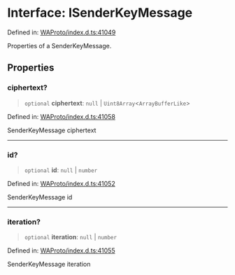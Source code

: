# Interface: ISenderKeyMessage

Defined in: [WAProto/index.d.ts:41049](https://github.com/Fokusdotid/bail/blob/82f46c566476ac566bfd781dede14412fcdfb787/WAProto/index.d.ts#L41049)

Properties of a SenderKeyMessage.

## Properties

### ciphertext?

> `optional` **ciphertext**: `null` \| `Uint8Array`\<`ArrayBufferLike`\>

Defined in: [WAProto/index.d.ts:41058](https://github.com/Fokusdotid/bail/blob/82f46c566476ac566bfd781dede14412fcdfb787/WAProto/index.d.ts#L41058)

SenderKeyMessage ciphertext

***

### id?

> `optional` **id**: `null` \| `number`

Defined in: [WAProto/index.d.ts:41052](https://github.com/Fokusdotid/bail/blob/82f46c566476ac566bfd781dede14412fcdfb787/WAProto/index.d.ts#L41052)

SenderKeyMessage id

***

### iteration?

> `optional` **iteration**: `null` \| `number`

Defined in: [WAProto/index.d.ts:41055](https://github.com/Fokusdotid/bail/blob/82f46c566476ac566bfd781dede14412fcdfb787/WAProto/index.d.ts#L41055)

SenderKeyMessage iteration

